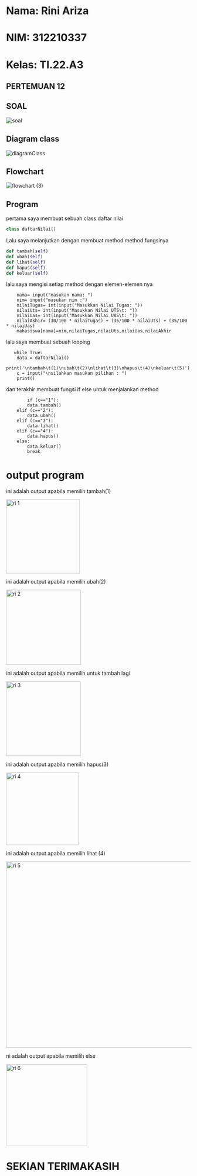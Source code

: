 # Nama: Rini Ariza
# NIM: 312210337
# Kelas: TI.22.A3

## PERTEMUAN 12
## SOAL

![soal](https://user-images.githubusercontent.com/115542704/206460646-4c089e2d-9d9c-427b-a326-d43c633e78d6.png)

## Diagram class

![diagramClass](https://user-images.githubusercontent.com/115542704/206462308-ab57022f-da40-422a-9e52-1c59252d2123.png)

## Flowchart

![flowchart (3)](https://user-images.githubusercontent.com/115542704/206462353-41fd2d95-2329-4f92-9403-e679c5bc1784.png)

## Program

pertama saya membuat sebuah class daftar nilai
```python
class daftarNilai()
```

Lalu saya melanjutkan dengan membuat method method fungsinya
```python
def tambah(self)
def ubah(self)
def lihat(self)
def hapus(self)
def keluar(self)
```

lalu saya mengisi setiap method dengan elemen-elemen nya

        nama= input("masukan nama: ")
        nim= input("masukan nim :")                                         
        nilaiTugas= int(input("Masukkan Nilai Tugas: "))
        nilaiUts= int(input("Masukkan Nilai UTS\t: "))            
        nilaiUas= int(input("Masukkan Nilai UAS\t: "))             
        nilaiAkhir= (30/100 * nilaiTugas) + (35/100 * nilaiUts) + (35/100 * nilaiUas)
        mahasiswa[nama]=nim,nilaiTugas,nilaiUts,nilaiUas,nilaiAkhir

lalu saya membuat sebuah looping

       while True:
        data = daftarNilai()
        print('\ntambah\t(1)\nubah\t(2)\nlihat\t(3)\nhapus\t(4)\nkeluar\t(5)')
        c = input("\nsilahkan masukan pilihan : ")
        print()
  dan terakhir membuat fungsi if else untuk menjalankan method

            if (c=="1"):
            data.tambah()
        elif (c=="2"):
            data.ubah()
        elif (c=="3"):
            data.lihat()
        elif (c=="4"):
            data.hapus()
        else:
            data.keluar()
            break         

# output program

ini adalah output apabila memilih tambah(1)

<img width="201" alt="ri 1" src="https://user-images.githubusercontent.com/115542704/206483140-39549453-0508-4cce-bbb3-d7f73d897270.png">

ini adalah output apabila memilih ubah(2)

<img width="204" alt="ri 2" src="https://user-images.githubusercontent.com/115542704/206483199-e31314e6-d2ba-4110-9666-f82ce5f923c3.png">

ini adalah output apabila memilih untuk tambah lagi

<img width="203" alt="ri 3" src="https://user-images.githubusercontent.com/115542704/206483359-405e5d49-55bc-4332-a71b-0d0d3dc5cd1a.png">

ini adalah output apabila memilih hapus(3)

<img width="197" alt="ri 4" src="https://user-images.githubusercontent.com/115542704/206483433-e252c767-a030-45ed-9ce5-18db0ecc43d7.png">

ini adalah output apabila memilih lihat (4)

<img width="506" alt="ri 5" src="https://user-images.githubusercontent.com/115542704/206483485-44b5bb66-ffc6-4748-9f13-540e6a868a07.png">

ni adalah output apabila memilih else

<img width="221" alt="ri 6" src="https://user-images.githubusercontent.com/115542704/206483557-8eb6066b-c456-4244-b1e3-b9154bfb2302.png">

# SEKIAN TERIMAKASIH

